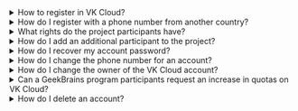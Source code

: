 
<details>

<summary>How to register in VK Cloud?</summary>

Go to [VK Cloud page](https://cloud.vk.com/en/) and click **Create a VK Cloud Account**. Fill in all the required fields to start using the account. Read more in the article [Registration in VK Cloud](/en/additionals/start/account-registration).

</details>

<details>

<summary>How do I register with a phone number from another country?</summary>

Contact technical support by email `support@mcs.mail.ru` with a request to enter the phone number manually.

<warn>

Through the VK Cloud personal account, you can register only phone numbers that start with `+7`.

</warn>

</details>

<details>

<summary>What rights do the project participants have?</summary>

The role model of the project participants is described in the article [Personal account roles and their permissions](..olesandpermissions).

</details>

<details>

<summary>How do I add an additional participant to the project?</summary>

The procedure is described in the article [Access management](../instructions/project-settings/access-manage#inviting_a_new_member_to_the_project). When adding, specify the role, focusing on the [role matrix](../concepts/rolesandpermissions/).

</details>

<details>

<summary>How do I recover my account password?</summary>

1. Click **Forgot password?** on the login screen to your personal account.
1. Enter your email in the field **Email which was used during registration**.
1. Press the button **Send password**. An email with instructions for password recovery will be sent to the specified email address.
1. Follow the link in the email about password recovery from the VK Cloud personal account.
1. Enter a new password in the field of the same name.
1. Click the **Save** button.

</details>

<details>

<summary>How do I change the phone number for an account?</summary>

Contact [technical support](/en/contacts/), enter the data:

- current phone number
- new phone number

The number will be changed after successful confirmation of the user's identity.

</details>

<details>

<summary>How do I change the owner of the VK Cloud account?</summary>

Use the instructions from the article [Project management](../instructions/project-settings/manage#change_of_the_project_owner).

</details>

<details>

<summary>Can a GeekBrains program participants request an increase in quotas on VK Cloud?</summary>

Yes, they can. To do this, contact the designated GeekBrains curator.

</details>

<details>

<summary>How do I delete an account?</summary>

Contact technical support, read more in the article [Deleting an account](../use-cases/account-delete/).

</details>
